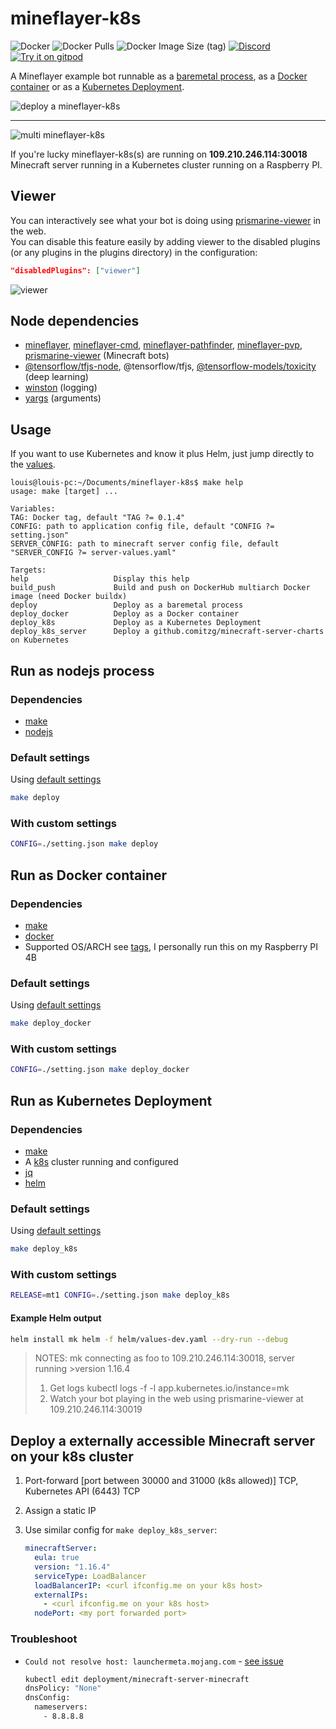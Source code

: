 # mineflayer-k8s

![Docker](https://github.com/louis030195/mineflayer-k8s/workflows/Docker/badge.svg)
![Docker Pulls](https://img.shields.io/docker/pulls/louis030195/mineflayer-k8s)
![Docker Image Size (tag)](https://img.shields.io/docker/image-size/louis030195/mineflayer-k8s/latest)
[![Discord](https://img.shields.io/badge/chat-on%20discord-brightgreen.svg)](https://discord.gg/GsEFRM8)
[![Try it on gitpod](https://img.shields.io/badge/try-on%20gitpod-brightgreen.svg)](https://gitpod.io/#https://github.com/louis030195/mineflayer-k8s)

A Mineflayer example bot runnable as a [baremetal process](https://nodejs.org/en/), as a [Docker container](https://www.docker.com/) or as a [Kubernetes Deployment](https://kubernetes.io/docs/concepts/workloads/controllers/deployment/).

![deploy a mineflayer-k8s](docs/images/deploy.gif)

---

![multi mineflayer-k8s](docs/images/multi.gif)

If you're lucky mineflayer-k8s(s) are running on **109.210.246.114:30018** Minecraft server running in a Kubernetes cluster running on a Raspberry PI.

## Viewer

You can interactively see what your bot is doing using [prismarine-viewer](https://github.com/PrismarineJS/prismarine-viewer) in the web.  
You can disable this feature easily by adding viewer to the disabled plugins (or any plugins in the plugins directory) in the configuration:

```json
"disabledPlugins": ["viewer"]
```

![viewer](docs/images/viewer.gif)

## Node dependencies

- [mineflayer](https://github.com/PrismarineJS/mineflayer), [mineflayer-cmd](https://github.com/PrismarineJS/mineflayer-cmd), [mineflayer-pathfinder](https://github.com/PrismarineJS/mineflayer-pathfinder), [mineflayer-pvp](https://github.com/PrismarineJS/mineflayer-pvp), [prismarine-viewer](https://github.com/PrismarineJS/prismarine-viewer) (Minecraft bots)
- [@tensorflow/tfjs-node](https://github.com/tensorflow/tfjs), @tensorflow/tfjs, [@tensorflow-models/toxicity](https://github.com/tensorflow/tfjs-models) (deep learning)
- [winston](https://github.com/winstonjs/winston) (logging)
- [yargs](https://github.com/yargs/yargs) (arguments)

## Usage

If you want to use Kubernetes and know it plus Helm, just jump directly to the [values](helm/values.yaml).

```make
louis@louis-pc:~/Documents/mineflayer-k8s$ make help
usage: make [target] ...

Variables:
TAG: Docker tag, default "TAG ?= 0.1.4"
CONFIG: path to application config file, default "CONFIG ?= setting.json"
SERVER_CONFIG: path to minecraft server config file, default "SERVER_CONFIG ?= server-values.yaml"

Targets:
help                   Display this help
build_push             Build and push on DockerHub multiarch Docker image (need Docker buildx)
deploy                 Deploy as a baremetal process
deploy_docker          Deploy as a Docker container
deploy_k8s             Deploy as a Kubernetes Deployment
deploy_k8s_server      Deploy a github.comitzg/minecraft-server-charts on Kubernetes
```

## Run as nodejs process

### Dependencies

- [make](https://www.gnu.org/software/make/manual/make.html)
- [nodejs](https://nodejs.org/en/)

### Default settings

Using [default settings](./default.json)

```bash
make deploy
```

### With custom settings

```bash
CONFIG=./setting.json make deploy
```

## Run as Docker container

### Dependencies

- [make](https://www.gnu.org/software/make/manual/make.html)
- [docker](https://www.docker.com/)
- Supported OS/ARCH see [tags](https://hub.docker.com/r/louis030195/mineflayer-k8s/tags), I personally run this on my Raspberry PI 4B

### Default settings

Using [default settings](./default.json)

```bash
make deploy_docker
```

### With custom settings

```bash
CONFIG=./setting.json make deploy_docker
```

## Run as Kubernetes Deployment

### Dependencies

- [make](https://www.gnu.org/software/make/manual/make.html)
- A [k8s](https://kubernetes.io/) cluster running and configured
- [jq](https://stedolan.github.io/jq/)
- [helm](https://helm.sh/)

### Default settings

Using [default settings](./default.json)

```bash
make deploy_k8s
```

### With custom settings

```bash
RELEASE=mt1 CONFIG=./setting.json make deploy_k8s
```

#### Example Helm output

```bash
helm install mk helm -f helm/values-dev.yaml --dry-run --debug
```

>NOTES:
>mk connecting as foo to 109.210.246.114:30018, server running >version 1.16.4
>1. Get logs
>  kubectl logs -f -l app.kubernetes.io/instance=mk
>2. Watch your bot playing in the web using prismarine-viewer at 109.210.246.114:30019


## Deploy a externally accessible Minecraft server on your k8s cluster

1. Port-forward [port between 30000 and 31000 (k8s allowed)] TCP, Kubernetes API (6443) TCP
2. Assign a static IP
3. Use similar config for `make deploy_k8s_server`:

    ```yaml
    minecraftServer:
      eula: true
      version: "1.16.4"
      serviceType: LoadBalancer
      loadBalancerIP: <curl ifconfig.me on your k8s host>
      externalIPs:
        - <curl ifconfig.me on your k8s host>
      nodePort: <my port forwarded port>
    ```

### Troubleshoot

- `Could not resolve host: launchermeta.mojang.com` - [see issue](https://github.com/itzg/docker-minecraft-server/issues/317#issuecomment-507498422)

    ```bash
    kubectl edit deployment/minecraft-server-minecraft
    dnsPolicy: "None"
    dnsConfig:
      nameservers:
        - 8.8.8.8
    ```
